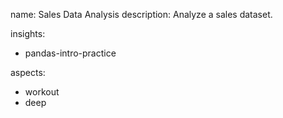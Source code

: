 name: Sales Data Analysis
description: Analyze a sales dataset.

insights:
  - pandas-intro-practice

aspects:
  - workout
  - deep 